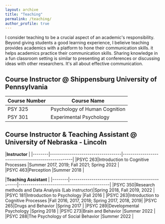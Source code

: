 ```yaml
---
layout: archive
title: "Teaching"
permalink: /teaching/
author_profile: true
---
```


I consider teaching to be a crucial aspect of an academic's responsibility. Beyond giving students a good learning experience, I belieive teaching provides academics with a platform to hone their communication skills. it helps academics practice their communication skills. Sharing knowledge in a fun classroom setting is similar to presenting at conferences or discussing ideas with other researchers. It's all about effective communication.


## Course Instructor @ Shippensburg University of Pennsylvania  

| Course Number | Course Name                         |
| ------------- | ----------------------------------- | 
| PSY 325       | Psychology of Human Cognition       | 
| PSY 301       | Experimental Psychology             |


## Course Instructor & Teaching Assistant @ University of Nebraska - Lincoln

|<td colspan=3>**Instructor**                                                                                    |
|--------|------------------------------------|----------------------------------------------------|
|PSYC 263|Introduction to Cognitive Processes |Summer 2017, 2019; Fall 2021; Spring 2022           |  
|PSYC 463|Perception                          |Summer 2018                                         |

|<td colspan=3>**Teaching Assistant**                                                                                     |
|--------|---------------------------------------------------|----------------------------------------------|
|PSYC 350|Research methods and Data Analysis (Lab instructor)|Spring 2018, Fall 2019, 2022                  |  
|PSYC 181|Introduction to Psychology                         |Fall 2016                                     |
|PSYC 263|Introduction to Cognitive Processes                |Fall 2016, 2017, 2018; Spring 2017, 2018, 2019|
|PSYC 265|Drugs and Behavior                                 |Spring 2017                                   |
|PSYC 289|Developmental Psychology                           |Spring 2018                                   |
|PSYC 273|Brain and Behavior                                 |Summer 2022                                   |
|PSYC 288|The Psychology of Social Behavior                  |Summer 2022                                   |
